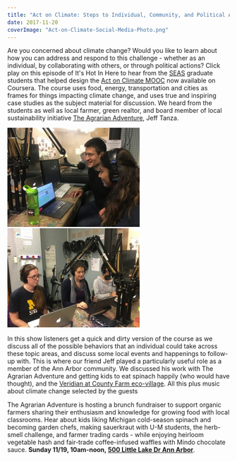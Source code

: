 ```yaml
---
title: "Act on Climate: Steps to Individual, Community, and Political Action"
date: 2017-11-20
coverImage: "Act-on-Climate-Social-Media-Photo.png"
---
```


Are you concerned about climate change? Would you like to learn about how you can address and respond to this challenge - whether as an individual, by collaborating with others, or through political actions? Click play on this episode of It's Hot In Here to hear from the [SEAS](https://hotinhere.us12.list-manage.com/track/click?u=8c9ab7982d6dae1cbf42be6a8&id=ce728d5aaa&e=d66e616f76) graduate students that helped design the [Act on Climate MOOC](https://hotinhere.us12.list-manage.com/track/click?u=8c9ab7982d6dae1cbf42be6a8&id=6e50d6482c&e=d66e616f76) now available on Coursera. The course uses food, energy, transportation and cities as frames for things impacting climate change, and uses true and inspiring case studies as the subject material for discussion. We heard from the students as well as local farmer, green realtor, and board member of local sustainability initiative [The Agrarian Adventure](https://hotinhere.us12.list-manage.com/track/click?u=8c9ab7982d6dae1cbf42be6a8&id=efbf3b0eb6&e=d66e616f76), Jeff Tanza.

[![](images/IMG_2985-300x225.jpg)](http://www.hotinhere.us/wp-content/uploads/2017/11/IMG_2985.jpg) [![](images/IMG_2986-300x225.jpg)](http://www.hotinhere.us/wp-content/uploads/2017/11/IMG_2986.jpg)

In this show listeners get a quick and dirty version of the course as we discuss all of the possible behaviors that an individual could take across these topic areas, and discuss some local events and happenings to follow-up with. This is where our friend Jeff played a particularly useful role as a member of the Ann Arbor community. We discussed his work with The Agrarian Adventure and getting kids to eat spinach happily (who would have thought), and the [Veridian at County Farm eco-village](http://www.happyhome.how/veridianatcountyfarm/). All this plus music about climate change selected by the guests![![](images/AgrarianAdventureGreens-300x225.jpg)](http://www.hotinhere.us/wp-content/uploads/2017/11/AgrarianAdventureGreens.jpg)

The Agrarian Adventure is hosting a brunch fundraiser to support organic farmers sharing their enthusiasm and knowledge for growing food with local classrooms. Hear about kids liking Michigan cold-season spinach and becoming garden chefs, making sauerkraut with U-M students, the herb-smell challenge, and farmer trading cards - while enjoying heirloom vegetable hash and fair-trade coffee-infused waffles with Mindo chocolate sauce. **Sunday 11/19, 10am-noon, [500 Little Lake Dr Ann Arbor](https://maps.google.com/?q=500+Little+Lake+Dr+Ann+Arbor&entry=gmail&source=g)**.
